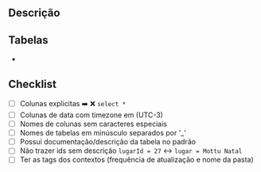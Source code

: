 ## Descrição
<!---Forneça uma breve descrição do que foi alterado--->

## Tabelas
<!---Liste as tabelas que tiveram alguma mudança de configuração ou de modelagem de dados--->

* 

## Checklist
-   [ ] Colunas explicitas ➡️ ❌ ```select *``` 
-   [ ] Colunas de data com timezone em (UTC-3)
-   [ ] Nomes de colunas sem caracteres especiais
-   [ ] Nomes de tabelas em minúsculo separados por '_'
-   [ ] Possui documentação/descrição da tabela no padrão
-   [ ] Não trazer ids sem descrição ```lugarId = 27``` ↔️ ```lugar = Mottu Natal```
-   [ ] Ter as tags dos contextos (frequência de atualização e nome da pasta)
